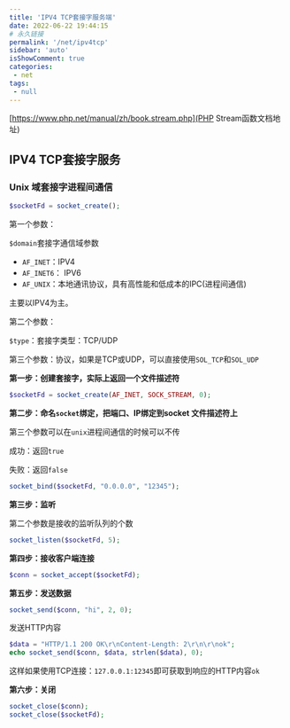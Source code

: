 ```yaml
---
title: 'IPV4 TCP套接字服务端'
date: 2022-06-22 19:44:15
# 永久链接
permalink: '/net/ipv4tcp'
sidebar: 'auto'
isShowComment: true
categories:
 - net
tags:
 - null
---
```




[https://www.php.net/manual/zh/book.stream.php](PHP Stream函数文档地址)

## IPV4 TCP套接字服务



### Unix 域套接字进程间通信

```php
$socketFd = socket_create();
```



第一个参数：

`$domain`套接字通信域参数

-   `AF_INET`：IPV4
-   `AF_INET6`： IPV6
-   `AF_UNIX`：本地通讯协议，具有高性能和低成本的IPC(进程间通信)

主要以IPV4为主。



第二个参数：

`$type`：套接字类型：TCP/UDP



第三个参数：协议，如果是TCP或UDP，可以直接使用`SOL_TCP`和`SOL_UDP`



**第一步：创建套接字，实际上返回一个文件描述符**

```php
$socketFd = socket_create(AF_INET, SOCK_STREAM, 0);
```



**第二步：命名`socket`绑定，把端口、IP绑定到socket 文件描述符上**

第三个参数可以在`unix`进程间通信的时候可以不传

成功：返回`true`

失败：返回`false`

```php
socket_bind($socketFd, "0.0.0.0", "12345");
```



**第三步：监听**

第二个参数是接收的监听队列的个数

```php
socket_listen($socketFd, 5);
```



**第四步：接收客户端连接**

```php
$conn = socket_accept($socketFd);
```



**第五步：发送数据**

```php
socket_send($conn, "hi", 2, 0);
```

发送HTTP内容

```php
$data = "HTTP/1.1 200 OK\r\nContent-Length: 2\r\n\r\nok";
echo socket_send($conn, $data, strlen($data), 0);
```

这样如果使用TCP连接：`127.0.0.1:12345`即可获取到响应的HTTP内容`ok`

**第六步：关闭**

```php
socket_close($conn);
socket_close($socketFd);
```



